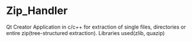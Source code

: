 # Zip_Handler
Qt Creator Application in c/c++ for extraction of single files, directories or entire zip(tree-structured extraction). Libraries used(zlib, quazip)
